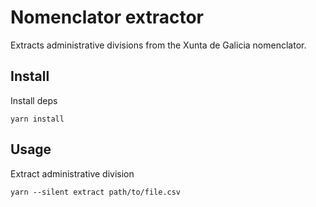 # Nomenclator extractor

Extracts administrative divisions from the Xunta de Galicia nomenclator.

## Install

Install deps

```shell
yarn install
```

## Usage

Extract administrative division

```shell
yarn --silent extract path/to/file.csv
```
